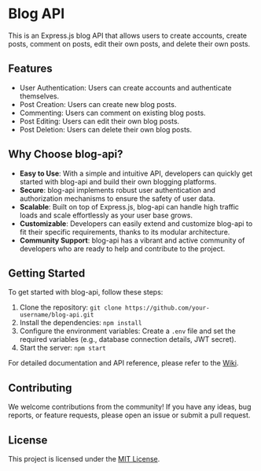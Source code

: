 # Blog API

This is an Express.js blog API that allows users to create accounts, create posts, comment on posts, edit their own posts, and delete their own posts.

## Features

- User Authentication: Users can create accounts and authenticate themselves.
- Post Creation: Users can create new blog posts.
- Commenting: Users can comment on existing blog posts.
- Post Editing: Users can edit their own blog posts.
- Post Deletion: Users can delete their own blog posts.

## Why Choose blog-api?

- **Easy to Use**: With a simple and intuitive API, developers can quickly get started with blog-api and build their own blogging platforms.
- **Secure**: blog-api implements robust user authentication and authorization mechanisms to ensure the safety of user data.
- **Scalable**: Built on top of Express.js, blog-api can handle high traffic loads and scale effortlessly as your user base grows.
- **Customizable**: Developers can easily extend and customize blog-api to fit their specific requirements, thanks to its modular architecture.
- **Community Support**: blog-api has a vibrant and active community of developers who are ready to help and contribute to the project.

## Getting Started

To get started with blog-api, follow these steps:

1. Clone the repository: `git clone https://github.com/your-username/blog-api.git`
2. Install the dependencies: `npm install`
3. Configure the environment variables: Create a `.env` file and set the required variables (e.g., database connection details, JWT secret).
4. Start the server: `npm start`

For detailed documentation and API reference, please refer to the [Wiki](https://github.com/your-username/blog-api/wiki).

## Contributing

We welcome contributions from the community! If you have any ideas, bug reports, or feature requests, please open an issue or submit a pull request.

## License

This project is licensed under the [MIT License](https://opensource.org/licenses/MIT).
